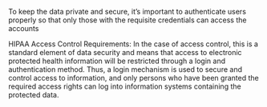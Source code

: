 To keep the data private and secure, it’s important to authenticate users properly so that only those with the requisite credentials can access the accounts

HIPAA Access Control Requirements:
In the case of access control, this is a standard element of data security and means that access to electronic protected health information will be restricted through a login and authentication method. Thus, a login mechanism is used to secure and control access to information, and only persons who have been granted the required access rights can log into information systems containing the protected data.